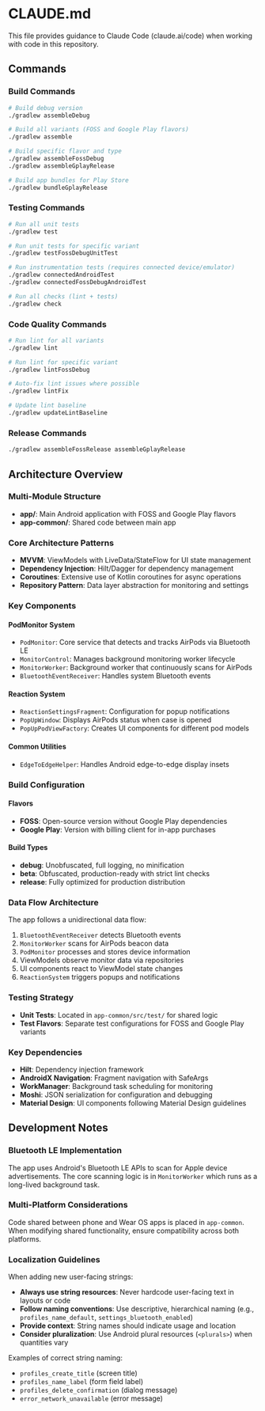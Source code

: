 # CLAUDE.md

This file provides guidance to Claude Code (claude.ai/code) when working with code in this repository.

## Commands

### Build Commands

```bash
# Build debug version
./gradlew assembleDebug

# Build all variants (FOSS and Google Play flavors)
./gradlew assemble

# Build specific flavor and type
./gradlew assembleFossDebug
./gradlew assembleGplayRelease

# Build app bundles for Play Store
./gradlew bundleGplayRelease
```

### Testing Commands

```bash
# Run all unit tests
./gradlew test

# Run unit tests for specific variant
./gradlew testFossDebugUnitTest

# Run instrumentation tests (requires connected device/emulator)
./gradlew connectedAndroidTest
./gradlew connectedFossDebugAndroidTest

# Run all checks (lint + tests)
./gradlew check
```

### Code Quality Commands

```bash
# Run lint for all variants
./gradlew lint

# Run lint for specific variant
./gradlew lintFossDebug

# Auto-fix lint issues where possible
./gradlew lintFix

# Update lint baseline
./gradlew updateLintBaseline
```

### Release Commands

```bash
./gradlew assembleFossRelease assembleGplayRelease
```

## Architecture Overview

### Multi-Module Structure

- **app/**: Main Android application with FOSS and Google Play flavors
- **app-common/**: Shared code between main app

### Core Architecture Patterns

- **MVVM**: ViewModels with LiveData/StateFlow for UI state management
- **Dependency Injection**: Hilt/Dagger for dependency management
- **Coroutines**: Extensive use of Kotlin coroutines for async operations
- **Repository Pattern**: Data layer abstraction for monitoring and settings

### Key Components

#### PodMonitor System

- `PodMonitor`: Core service that detects and tracks AirPods via Bluetooth LE
- `MonitorControl`: Manages background monitoring worker lifecycle
- `MonitorWorker`: Background worker that continuously scans for AirPods
- `BluetoothEventReceiver`: Handles system Bluetooth events

#### Reaction System

- `ReactionSettingsFragment`: Configuration for popup notifications
- `PopUpWindow`: Displays AirPods status when case is opened
- `PopUpPodViewFactory`: Creates UI components for different pod models

#### Common Utilities

- `EdgeToEdgeHelper`: Handles Android edge-to-edge display insets

### Build Configuration

#### Flavors

- **FOSS**: Open-source version without Google Play dependencies
- **Google Play**: Version with billing client for in-app purchases

#### Build Types

- **debug**: Unobfuscated, full logging, no minification
- **beta**: Obfuscated, production-ready with strict lint checks
- **release**: Fully optimized for production distribution

### Data Flow Architecture

The app follows a unidirectional data flow:

1. `BluetoothEventReceiver` detects Bluetooth events
2. `MonitorWorker` scans for AirPods beacon data
3. `PodMonitor` processes and stores device information
4. ViewModels observe monitor data via repositories
5. UI components react to ViewModel state changes
6. `ReactionSystem` triggers popups and notifications

### Testing Strategy

- **Unit Tests**: Located in `app-common/src/test/` for shared logic
- **Test Flavors**: Separate test configurations for FOSS and Google Play variants

### Key Dependencies

- **Hilt**: Dependency injection framework
- **AndroidX Navigation**: Fragment navigation with SafeArgs
- **WorkManager**: Background task scheduling for monitoring
- **Moshi**: JSON serialization for configuration and debugging
- **Material Design**: UI components following Material Design guidelines

## Development Notes

### Bluetooth LE Implementation

The app uses Android's Bluetooth LE APIs to scan for Apple device advertisements. The core scanning logic is in
`MonitorWorker` which runs as a long-lived background task.

### Multi-Platform Considerations

Code shared between phone and Wear OS apps is placed in `app-common`. When modifying shared functionality, ensure
compatibility across both platforms.

### Localization Guidelines

When adding new user-facing strings:

- **Always use string resources**: Never hardcode user-facing text in layouts or code
- **Follow naming conventions**: Use descriptive, hierarchical naming (e.g., `profiles_name_default`, `settings_bluetooth_enabled`)
- **Provide context**: String names should indicate usage and location
- **Consider pluralization**: Use Android plural resources (`<plurals>`) when quantities vary

Examples of correct string naming:
- `profiles_create_title` (screen title)
- `profiles_name_label` (form field label)  
- `profiles_delete_confirmation` (dialog message)
- `error_network_unavailable` (error message)